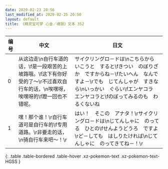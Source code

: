 ```yaml
---
date: 2020-02-23 20:56
last_modified_at: 2020-02-25 20:50
layout: default
title: 《精灵宝可梦 心金／魂银》文本 352
---
```

| 编号 | 中文 | 日文 |
| ---- | ---- | ---- |
| 0 | 从这边走\n自行车道的话，\f是一段艰苦的上坡路哦。\f这下有你好受的了～\r不过喜欢自行车的话，\n唉嘿呀，唉嘿呀的\f蹬一回也不错呢。 | サイクリングロ－ドは\nこちらから　いこうと　すると\fきつい　のぼりざか　ですからね－\fたいへん　なんですよ－\rでも　じてんしゃが　すきなら\nいっかい　ぐらい\fエンヤコラ　エンヤコラと\fのぼってみるのも　わるくないね |
| 1 | 嘿！那个谁！\r自行车道可是自行车的\f专用道路。\r非要走的话，\n骑自行车来吧～！\r | はい！　そこの　アナタ！\rサイクリングロ－ドは\nじてんしゃに　のってる　ひとの\fせんようどうろ　ですよ\rど－しても　はしりたければ\nじてんしゃに　のってきてね－！\r |
{: .table .table-bordered .table-hover .xz-pokemon-text .xz-pokemon-text-HGSS }